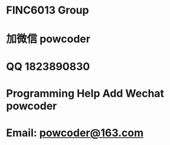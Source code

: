 # FINC6013 Group
# 加微信 powcoder

# QQ 1823890830

# Programming Help Add Wechat powcoder

# Email: powcoder@163.com

